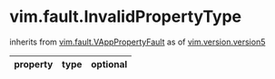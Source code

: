 vim.fault.InvalidPropertyType
=============================
inherits from [vim.fault.VAppPropertyFault](docs/vim.fault.VAppPropertyFault.md)
as of [vim.version.version5](docs/vim.version.md)

| property | type | optional |
|:---------|:-----|:---------|
